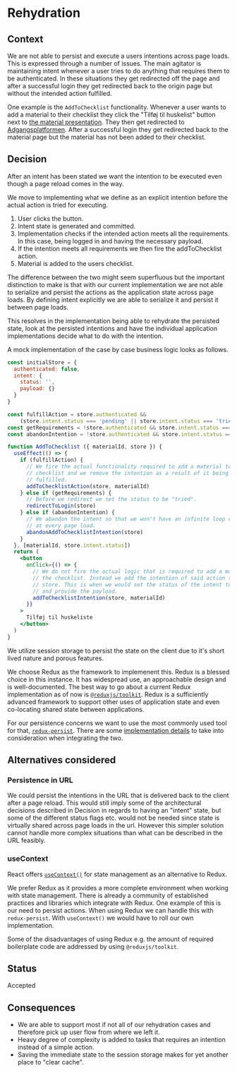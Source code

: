 # Rehydration

## Context

We are not able to persist and execute a users intentions across page loads.
This is expressed through a number of issues. The main agitator is maintaining
intent whenever a user tries to do anything that requires them to be
authenticated. In these situations they get redirected off the page and after a
successful login they get redirected back to the origin page but without the
intended action fulfilled.

One example is the `AddToChecklist` functionality. Whenever a user wants to add
a material to their checklist they click the "Tilføj til huskelist" button next
to [the material presentation](https://genbib.dk/ting/object/870970-basis%3A54871910).
They then get redirected to [Adgangsplatformen](https://login.bib.dk/login).
After a successful login they get redirected back to the material page but the
material has not been added to their checklist.

## Decision

After an intent has been stated we want the intention to be executed even though
a page reload comes in the way.

We move to implementing what we define as an explicit intention before the
actual action is tried for executing.

1. User clicks the button.
2. Intent state is generated and committed.
3. Implementation checks if the intended action meets all the requirements. In
   this case, being logged in and having the necessary payload.
4. If the intention meets all requirements we then fire the addToChecklist
   action.
5. Material is added to the users checklist.

The difference between the two might seem superfluous but the important
distinction to make is that with our current implementation we are not able to
serialize and persist the actions as the application state across page loads. By
defining intent explicitly we are able to serialize it and persist it between
page loads.

This resolves in the implementation being able to rehydrate the persisted state,
look at the persisted intentions and have the individual application
implementations decide what to do with the intention.

A mock implementation of the case by case business logic looks as follows.

```jsx
const initialStore = {
  authenticated: false,
  intent: {
    status: '',
    payload: {}
  }
}

const fulfillAction = store.authenticated &&
    (store.intent.status === 'pending' || store.intent.status === 'tried')
const getRequirements = !store.authenticated && store.intent.status === 'pending'
const abandonIntention = !store.authenticated && store.intent.status === 'tried'

function AddToChecklist ({ materialId, store }) {
  useEffect(() => {
    if (fulfillAction) {
      // We fire the actual functionality required to add a material to the
      // checklist and we remove the intention as a result of it being
      // fulfilled.
      addToChecklistAction(store, materialId)
    } else if (getRequirements) {
      // Before we redirect we set the status to be "tried".
      redirectToLogin(store)
    } else if (abandonIntention) {
      // We abandon the intent so that we won't have an infinite loop of retries
      // at every page load.
      abandonAddToChecklistIntention(store)
    }
  }, [materialId, store.intent.status])
  return (
    <button
      onClick={() => {
        // We do not fire the actual logic that is required to add a material to
        // the checklist. Instead we add the intention of said action to the
        // store. This is when we would set the status of the intent to pending
        // and provide the payload.
        addToChecklistIntention(store, materialId)
      }}
    >
      Tilføj til huskeliste
    </button>
  )
}
```

We utilize session storage to persist the state on the client due to it's short
lived nature and porous features.

We choose Redux as the framework to implemenent this. Redux is a blessed choice
in this instance. It has widespread use, an approachable design and is
well-documented. The best way to go about a current Redux implementation as of
now is [`@reduxjs/toolkit`](https://redux-toolkit.js.org/). Redux is a
sufficiently advanced framework to support other uses of application state and
even co-locating shared state between applications.

For our persistence concerns we want to use the most commonly used tool for
that, [`redux-persist`](https://github.com/rt2zz/redux-persist). There are some
[implementation details](https://redux-toolkit.js.org/usage/usage-guide#use-with-redux-persist)
to take into consideration when integrating the two.

## Alternatives considered

### Persistence in URL

We could persist the intentions in the URL that is delivered back to the client
after a page reload. This would still imply some of the architectural decisions
described in Decision in regards to having an "intent" state, but some of the
different status flags etc. would not be needed since state is virtually shared
across page loads in the url. However this simpler solution cannot handle more
complex situations than what can be described in the URL feasibly.

### useContext

React offers [`useContext()`](https://reactjs.org/docs/hooks-reference.html#usecontext)
for state management as an alternative to Redux.

We prefer Redux as it provides a more complete environment when working with
state management. There is already a community of established practices and
libraries which integrate with Redux. One example of this is our need to persist
actions. When using Redux we can handle this with `redux-persist`. With
`useContext()` we would have to roll our own implementation.

Some of the disadvantages of using Redux e.g. the amount of required boilerplate
code are addressed by using `@reduxjs/toolkit`.

## Status

Accepted

## Consequences

- We are able to support most if not all of our rehydration cases and therefore
  pick up user flow from where we left it.
- Heavy degree of complexity is added to tasks that requires an intention
  instead of a simple action.
- Saving the immediate state to the session storage makes for yet another place
  to "clear cache".
